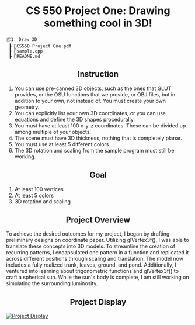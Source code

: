<h1 align = "center">CS 550 Project One: Drawing something cool in 3D!</h1>

```
📦1. Draw 3D
 ┣ 📂CS550 Project One.pdf                          
 ┣ 📂sample.cpp
 ┣ 📂README.md
```

<h2 align = "center">Instruction</h2>
    <ol>
        <li>You can use pre-canned 3D objects, such as the ones that GLUT provides, or the OSU functions that we provide, or OBJ files, but in addition to your own, not instead of. You must create your own geometry.</li>
        <li>You can explicitly list your own 3D coordinates, or you can use equations and define the 3D shapes procedurally.</li>
        <li>You must have at least 100 x-y-z coordinates. These can be divided up among multiple of your objects.</li>
        <li>The scene must have 3D thickness, nothing that is completely planar.</li>
        <li>You must use at least 5 different colors.</li>
        <li>The 3D rotation and scaling from the sample program must still be working.</li>
    </ol>

<h2 align = "center">Goal</h2>
  <ol>
      <li>At least 100 vertices</li>
      <li>At least 5 colors	</li>
      <li>3D rotation and scaling	</li>
  </ol>

<h2 align = "center">Project Overview</h2>
To achieve the desired outcomes for my project, I began by drafting preliminary designs on coordinate paper. Utilizing glVertex3f(), I was able to translate these concepts into 3D models. To streamline the creation of recurring patterns, I encapsulated one pattern in a function and replicated it across different positions through scaling and translation. The model now includes a fully realized trunk, leaves, ground, and pond. Additionally, I ventured into learning about trigonometric functions and glVertex3f() to craft a spherical sun. While the sun's body is complete, I am still working on simulating the surrounding luminosity.

<h2 align = "center">Project Display</h2>
  <a href="http://www.youtube.com/watch?v=s04dvt7kroc" title="Project Display">
    <img src="http://img.youtube.com/vi/s04dvt7kroc/0.jpg" alt="Project Display" style="display:block; margin:auto;">
  </a>

